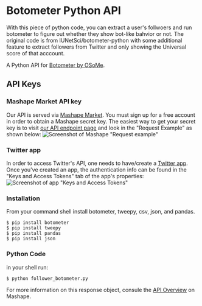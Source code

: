 
# Botometer Python API

With this piece of python code, you can extract a user's follwoers and run botometer to figure out whether they show bot-like bahvior or not. The original code is from IUNetSci/botometer-python with some additional feature to extract followers from Twitter and only showing the Universal score of that acccount. 

A Python API for [Botometer by OSoMe](https://osome.iuni.iu.edu).

## API Keys

### Mashape Market API key
Our API is served via [Mashape Market](//market.mashape.com). You must sign up
for a free account in order to obtain a Mashape secret key. The easiest way to
get your secret key is to visit
[our API endpoint page](https://market.mashape.com/OSoMe/botometer)
and look in the "Request Example" as shown below:
![Screenshot of Mashape "Request example"](/docs/mashape_key.png)
    
### Twitter app
In order to access Twitter's API, one needs to have/create a [Twitter app](https://apps.twitter.com/).
Once you've created an app, the authentication info can be found in the "Keys and Access Tokens" tab of the app's properties:
![Screenshot of app "Keys and Access Tokens"](/docs/twitter_app_keys.png)

### Installation 
From your command shell install botometer, tweepy, csv, json, and pandas. 

```
$ pip install botometer
$ pip install tweepy
$ pip install pandas
$ pip install json 
```

### Python Code

in your shell run:

```
$ python follower_botometer.py
```

For more information on this response object, consule the [API Overview](https://market.mashape.com/OSoMe/botometer/overview#wiki-response-object) on Mashape.




